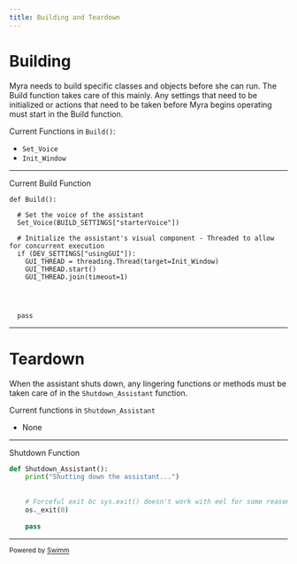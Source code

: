 ```yaml
---
title: Building and Teardown
---
```

# Building

Myra needs to build specific classes and objects before she can run. The Build function takes care of this mainly. Any settings that need to be initialized or actions that need to be taken before Myra begins operating must start in the Build function.

Current Functions in <SwmToken path="/execution/building/build.py" pos="19:2:4" line-data="def Build():">`Build()`</SwmToken>:

- <SwmToken path="/audio/AUDIO.py" pos="152:2:2" line-data="def Set_Voice(voiceName):">`Set_Voice`</SwmToken>
- <SwmToken path="/video/VISUAL.py" pos="6:2:2" line-data="def Init_Window():">`Init_Window`</SwmToken>

<SwmSnippet path="execution/building/build.py" line="19">

---

Current Build Function

```
def Build():
  
  # Set the voice of the assistant
  Set_Voice(BUILD_SETTINGS["starterVoice"])
  
  # Initialize the assistant's visual component - Threaded to allow for concurrent execution
  if (DEV_SETTINGS["usingGUI"]):
    GUI_THREAD = threading.Thread(target=Init_Window)
    GUI_THREAD.start()
    GUI_THREAD.join(timeout=1)
    
  
  
  
  pass
```

---

</SwmSnippet>

# Teardown

When the assistant shuts down, any lingering functions or methods must be taken care of in the <SwmToken path="/execution/teardown/teardown.py" pos="17:2:2" line-data="def Shutdown_Assistant():">`Shutdown_Assistant`</SwmToken> function.&nbsp;

Current functions in <SwmToken path="/execution/teardown/teardown.py" pos="17:2:2" line-data="def Shutdown_Assistant():">`Shutdown_Assistant`</SwmToken>

- None

<SwmSnippet path="/execution/teardown/teardown.py" line="17">

---

Shutdown Function

```python
def Shutdown_Assistant():
    print("Shutting down the assistant...")
    
    
    # Forceful exit bc sys.exit() doesn't work with eel for some reason
    os._exit(0)
   
    pass
```

---

</SwmSnippet>

<SwmMeta version="3.0.0" repo-id="Z2l0aHViJTNBJTNBUENBQSUzQSUzQUF2YWxvbkFjZQ==" repo-name="PCAA"><sup>Powered by [Swimm](https://app.swimm.io/)</sup></SwmMeta>
